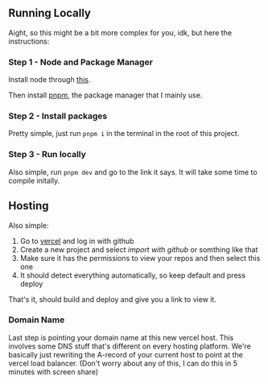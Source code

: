 ## Running Locally

Aight, so this might be a bit more complex for you, idk, but here the instructions:

### Step 1 - Node and Package Manager

Install node through [this]().

Then install [pnpm](), the package manager that I mainly use.

### Step 2 - Install packages

Pretty simple, just run `pnpm i` in the terminal in the root of this project.

### Step 3 - Run locally

Also simple, run `pnpm dev` and go to the link it says. It will take some time to compile initally.

## Hosting

Also simple:

1. Go to [vercel]() and log in with github
2. Create a new project and select _import with github_ or somthing like that
3. Make sure it has the permissions to view your repos and then select this one
4. It should detect everything automatically, so keep default and press deploy

That's it, should build and deploy and give you a link to view it.

### Domain Name

Last step is pointing your domain name at this new vercel host. This involves some DNS stuff that's different on every hosting platform. We're basically just rewriting the A-record of your current host to point at the vercel load balancer. (Don't worry about any of this, I can do this in 5 minutes with screen share)
